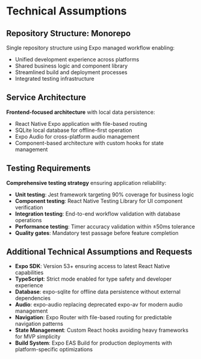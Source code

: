 # Technical Assumptions

## Repository Structure: Monorepo

Single repository structure using Expo managed workflow enabling:
- Unified development experience across platforms
- Shared business logic and component library
- Streamlined build and deployment processes
- Integrated testing infrastructure

## Service Architecture

**Frontend-focused architecture** with local data persistence:
- React Native Expo application with file-based routing
- SQLite local database for offline-first operation
- Expo Audio for cross-platform audio management
- Component-based architecture with custom hooks for state management

## Testing Requirements

**Comprehensive testing strategy** ensuring application reliability:
- **Unit testing**: Jest framework targeting 90% coverage for business logic
- **Component testing**: React Native Testing Library for UI component verification
- **Integration testing**: End-to-end workflow validation with database operations
- **Performance testing**: Timer accuracy validation within ±50ms tolerance
- **Quality gates**: Mandatory test passage before feature completion

## Additional Technical Assumptions and Requests

- **Expo SDK**: Version 53+ ensuring access to latest React Native capabilities
- **TypeScript**: Strict mode enabled for type safety and developer experience
- **Database**: expo-sqlite for offline data persistence without external dependencies
- **Audio**: expo-audio replacing deprecated expo-av for modern audio management
- **Navigation**: Expo Router with file-based routing for predictable navigation patterns
- **State Management**: Custom React hooks avoiding heavy frameworks for MVP simplicity
- **Build System**: Expo EAS Build for production deployments with platform-specific optimizations
